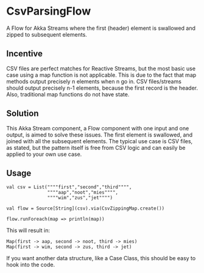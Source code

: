 # CsvParsingFlow

A Flow for Akka Streams where the first (header) element is swallowed and zipped to subsequent elements. 

## Incentive

CSV files are perfect matches for Reactive Streams, but the most basic use case using a map function is not applicable. This is due to the fact that map methods output precisely n elements when n go in. CSV files/streams should output precisely n-1 elements, because the first record is the header. Also, traditional map functions do not have state. 

## Solution

This Akka Stream component, a Flow component with one input and one output, is aimed to solve these issues. The first element is swallowed, and joined with all the subsequent elements. The typical use case is CSV files, as stated, but the pattern itself is free from CSV logic and can easily be applied to your own use case. 

## Usage

    val csv = List(""""first","second","third"""", 
                   """"aap","noot","mies"""",
                   """"wim","zus","jet"""")

    val flow = Source[String](csv).via(CsvZippingMap.create())

    flow.runForeach(map => println(map))

This will result in:

    Map(first -> aap, second -> noot, third -> mies)
    Map(first -> wim, second -> zus, third -> jet)

If you want another data structure, like a Case Class, this should be 
easy to hook into the code.
